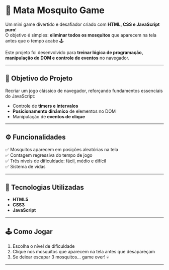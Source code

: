 # 🦟 Mata Mosquito Game

Um mini game divertido e desafiador criado com **HTML, CSS e JavaScript puro**!  
O objetivo é simples: **eliminar todos os mosquitos** que aparecem na tela antes que o tempo acabe 🕹️

Este projeto foi desenvolvido para **treinar lógica de programação, manipulação do DOM e controle de eventos** no navegador.

---

## 🧠 Objetivo do Projeto

Recriar um jogo clássico de navegador, reforçando fundamentos essenciais do JavaScript:
- Controle de **timers e intervalos**
- **Posicionamento dinâmico** de elementos no DOM
- Manipulação de **eventos de clique**
  
---

## ⚙️ Funcionalidades

✅ Mosquitos aparecem em posições aleatórias na tela  
✅ Contagem regressiva do tempo de jogo  
✅ Três níveis de dificuldade: fácil, médio e difícil  
✅ Sistema de vidas   
  
---

## 🧩 Tecnologias Utilizadas

- **HTML5**  
- **CSS3**   
- **JavaScript** 

---

## 🕹️ Como Jogar

1. Escolha o nível de dificuldade  
2. Clique nos mosquitos que aparecem na tela antes que desapareçam  
3. Se deixar escapar 3 mosquitos... game over! 💀  

---

